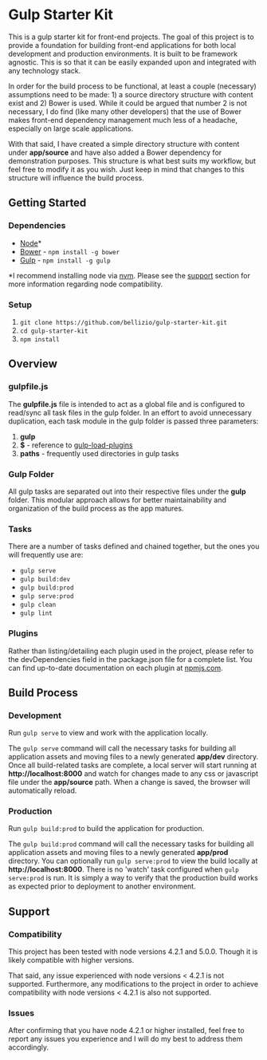 # Gulp Starter Kit

This is a gulp starter kit for front-end projects. The goal of this project is to provide a foundation for building front-end applications for both local development and production environments. It is built to be framework agnostic. This is so that it can be easily expanded upon and integrated with any technology stack.

In order for the build process to be functional, at least a couple (necessary) assumptions need to be made: 1) a source directory structure with content exist and 2) Bower is used. While it could be argued that number 2 is not necessary, I do find (like many other developers) that the use of Bower makes front-end dependency management much less of a headache, especially on large scale applications.

With that said, I have created a simple directory structure with content under **app/source** and have also added a Bower dependency for demonstration purposes. This structure is what best suits my workflow, but feel free to modify it as you wish. Just keep in mind that changes to this structure will influence the build process.

## Getting Started

### Dependencies
* [Node](https://nodejs.org/)*
* [Bower](http://bower.io/) - `npm install -g bower`
* [Gulp](http://gulpjs.com/) - `npm install -g gulp`

*I recommend installing node via [nvm](https://github.com/creationix/nvm). Please see the [support](https://github.com/bellizio/gulp-starter-kit/blob/master/README.md#support) section for more information regarding node compatibility.

### Setup
1. `git clone https://github.com/bellizio/gulp-starter-kit.git`
1. `cd gulp-starter-kit`
1.  `npm install`

## Overview

### gulpfile.js
The **gulpfile.js** file is intended to act as a global file and is configured to read/sync all task files in the gulp folder. In an effort to avoid unnecessary duplication, each task module in the gulp folder is passed three parameters:

1. **gulp**
1. **$** - reference to [gulp-load-plugins](https://www.npmjs.com/package/gulp-load-plugins)
1. **paths** - frequently used directories in gulp tasks

### Gulp Folder
All gulp tasks are separated out into their respective files under the **gulp** folder. This modular approach allows for better maintainability and organization of the build process as the app matures.

### Tasks
There are a number of tasks defined and chained together, but the ones you will frequently use are:

* `gulp serve`
* `gulp build:dev`
* `gulp build:prod`
* `gulp serve:prod`
* `gulp clean`
* `gulp lint`

### Plugins
Rather than listing/detailing each plugin used in the project, please refer to the devDependencies field in the package.json file for a complete list. You can find up-to-date documentation on each plugin at [npmjs.com](https://www.npmjs.com/).

## Build Process

### Development
Run `gulp serve` to view and work with the application locally.

The `gulp serve` command will call the necessary tasks for building all application assets and moving files to a newly generated **app/dev** directory. Once all build-related tasks are complete, a local server will start running at **http://localhost:8000** and watch for changes made to any css or javascript file under the **app/source** path. When a change is saved, the browser will automatically reload.

### Production
Run `gulp build:prod` to build the application for production.

The `gulp build:prod` command will call the necessary tasks for building all application assets and moving files to a newly generated **app/prod** directory. You can optionally run `gulp serve:prod` to view the build locally at **http://localhost:8000**. There is no 'watch' task configured when `gulp serve:prod` is run. It is simply a way to verify that the production build works as expected prior to deployment to another environment.

## Support

### Compatibility
This project has been tested with node versions 4.2.1 and 5.0.0. Though it is likely compatible with higher versions.

That said, any issue experienced with node versions < 4.2.1 is not supported. Furthermore, any modifications to the project in order to achieve compatibility with node versions < 4.2.1 is also not supported.

### Issues
After confirming that you have node 4.2.1 or higher installed, feel free to report any issues you experience and I will do my best to address them accordingly.
